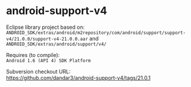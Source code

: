android-support-v4
==================

Eclipse library project based on:<br/>
`ANDROID_SDK/extras/android/m2repository/com/android/support/support-v4/21.0.0/support-v4-21.0.0.aar`
and
`ANDROID_SDK/extras/android/support/v4/`

Requires (to compile):<br/>
`Android 1.6 (API 4) SDK Platform`

Subversion checkout URL:<br/>
https://github.com/dandar3/android-support-v4/tags/21.0.1
